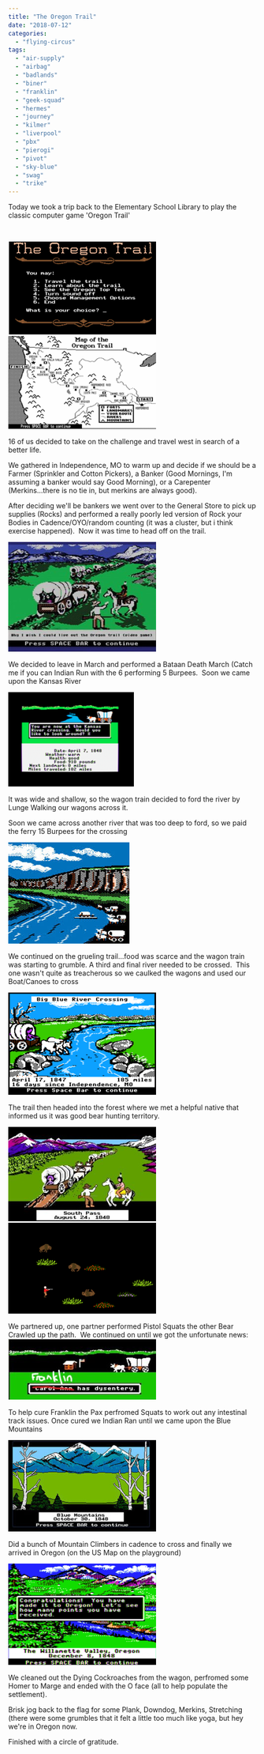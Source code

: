 ```yaml
---
title: "The Oregon Trail"
date: "2018-07-12"
categories: 
  - "flying-circus"
tags: 
  - "air-supply"
  - "airbag"
  - "badlands"
  - "biner"
  - "franklin"
  - "geek-squad"
  - "hermes"
  - "journey"
  - "kilmer"
  - "liverpool"
  - "pbx"
  - "pierogi"
  - "pivot"
  - "sky-blue"
  - "swag"
  - "trike"
---
```


Today we took a trip back to the Elementary School Library to play the classic computer game 'Oregon Trail'

 

![](images/the-oregon-trail-300x188.png)![](images/Oregontrail_map2-300x188.gif)

16 of us decided to take on the challenge and travel west in search of a better life.

We gathered in Independence, MO to warm up and decide if we should be a Farmer (Sprinkler and Cotton Pickers), a Banker (Good Mornings, I'm assuming a banker would say Good Morning), or a Carepenter (Merkins...there is no tie in, but merkins are always good).

After deciding we'll be bankers we went over to the General Store to pick up supplies (Rocks) and performed a really poorly led version of Rock your Bodies in Cadence/OYO/random counting (it was a cluster, but i think exercise happened).  Now it was time to head off on the trail.

![](images/trail-image-300x222.jpg)

We decided to leave in March and performed a Bataan Death March (Catch me if you can Indian Run with the 6 performing 5 Burpees.  Soon we came upon the Kansas River

![](images/kansas-rivert.png)

It was wide and shallow, so the wagon train decided to ford the river by Lunge Walking our wagons across it.

Soon we came across another river that was too deep to ford, so we paid the ferry 15 Burpees for the crossing

![](images/river-crossing-float.jpg)

We continued on the grueling trail...food was scarce and the wagon train was starting to grumble. A third and final river needed to be crossed.  This one wasn't quite as treacherous so we caulked the wagons and used our Boat/Canoes to cross

![](images/blue-river-300x207.png)

The trail then headed into the forest where we met a helpful native that informed us it was good bear hunting territory.

![](images/indian-and-rifle-300x191.jpg)![](images/hunt-300x184.png)

We partnered up, one partner performed Pistol Squats the other Bear Crawled up the path.  We continued on until we got the unfortunate news: ![](images/Inkeddysentery_LI-300x123.jpg)

To help cure Franklin the Pax perfromed Squats to work out any intestinal track issues. Once cured we Indian Ran until we came upon the Blue Mountains

![](images/blue-mountain-300x185.jpg)

Did a bunch of Mountain Climbers in cadence to cross and finally we arrived in Oregon (on the US Map on the playground)

![](images/finish-300x205.png)

We cleaned out the Dying Cockroaches from the wagon, perfromed some Homer to Marge and ended with the O face (all to help populate the settlement).

Brisk jog back to the flag for some Plank, Downdog, Merkins, Stretching (there were some grumbles that it felt a little too much like yoga, but hey we're in Oregon now.

Finished with a circle of gratitude.
